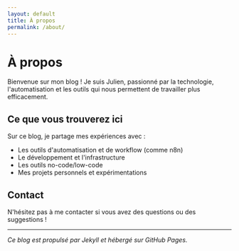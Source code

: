 ```yaml
---
layout: default
title: À propos
permalink: /about/
---
```


# À propos

Bienvenue sur mon blog ! Je suis Julien, passionné par la technologie, l'automatisation et les outils qui nous permettent de travailler plus efficacement.

## Ce que vous trouverez ici

Sur ce blog, je partage mes expériences avec :
- Les outils d'automatisation et de workflow (comme n8n)
- Le développement et l'infrastructure
- Les outils no-code/low-code
- Mes projets personnels et expérimentations

## Contact

N'hésitez pas à me contacter si vous avez des questions ou des suggestions !

---

*Ce blog est propulsé par Jekyll et hébergé sur GitHub Pages.*
